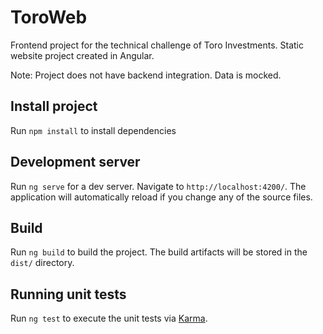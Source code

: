 # ToroWeb

Frontend project for the technical challenge of Toro Investments.
Static website project created in Angular.

Note:
Project does not have backend integration.
Data is mocked.

## Install project

Run `npm install` to install dependencies

## Development server

Run `ng serve` for a dev server. Navigate to `http://localhost:4200/`. The application will automatically reload if you change any of the source files.

## Build

Run `ng build` to build the project. The build artifacts will be stored in the `dist/` directory.

## Running unit tests

Run `ng test` to execute the unit tests via [Karma](https://karma-runner.github.io).

